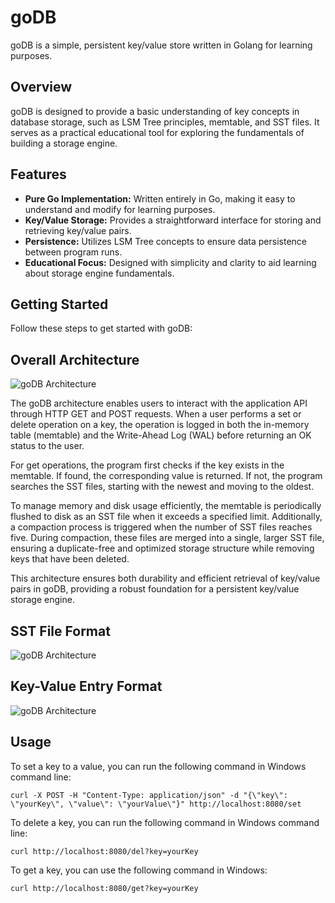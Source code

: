 # goDB

goDB is a simple, persistent key/value store written in Golang for learning purposes.

## Overview

goDB is designed to provide a basic understanding of key concepts in database storage, such as LSM Tree principles, memtable, and SST files. It serves as a practical educational tool for exploring the fundamentals of building a storage engine.

## Features

- **Pure Go Implementation:** Written entirely in Go, making it easy to understand and modify for learning purposes.
- **Key/Value Storage:** Provides a straightforward interface for storing and retrieving key/value pairs.
- **Persistence:** Utilizes LSM Tree concepts to ensure data persistence between program runs.
- **Educational Focus:** Designed with simplicity and clarity to aid learning about storage engine fundamentals.

## Getting Started

Follow these steps to get started with goDB:


##  Overall Architecture

![goDB Architecture](https://github.com/AminIdr/goDB/blob/main/KV%20Architecture.png?raw=true)

The goDB architecture enables users to interact with the application API through HTTP GET and POST requests. When a user performs a set or delete operation on a key, the operation is logged in both the in-memory table (memtable) and the Write-Ahead Log (WAL) before returning an OK status to the user.

For get operations, the program first checks if the key exists in the memtable. If found, the corresponding value is returned. If not, the program searches the SST files, starting with the newest and moving to the oldest.

To manage memory and disk usage efficiently, the memtable is periodically flushed to disk as an SST file when it exceeds a specified limit. Additionally, a compaction process is triggered when the number of SST files reaches five. During compaction, these files are merged into a single, larger SST file, ensuring a duplicate-free and optimized storage structure while removing keys that have been deleted.

This architecture ensures both durability and efficient retrieval of key/value pairs in goDB, providing a robust foundation for a persistent key/value storage engine.

##  SST File Format

![goDB Architecture](https://github.com/AminIdr/goDB/blob/main/SST%20File%20Format.png?raw=true)

##  Key-Value Entry Format

![goDB Architecture](https://github.com/AminIdr/goDB/blob/main/Entry%20Format.png?raw=true)
## Usage
To set a key to a value, you can run the following command in Windows command line:

`curl -X POST -H "Content-Type: application/json" -d "{\"key\": \"yourKey\", \"value\": \"yourValue\"}" http://localhost:8080/set`

To delete a key, you can run the following command in Windows command line:

`curl http://localhost:8080/del?key=yourKey`

To get a key, you can use the following command in Windows:

`curl http://localhost:8080/get?key=yourKey`
